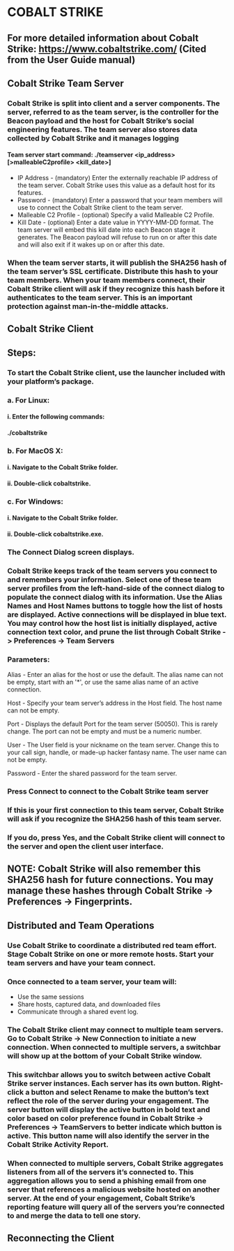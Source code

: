# COBALT STRIKE 

## For more detailed information about Cobalt Strike: https://www.cobaltstrike.com/ (Cited from the User Guide manual)

## Cobalt Strike Team Server

### Cobalt Strike is split into client and a server components. The server, referred to as the team server, is the controller for the Beacon payload and the host for Cobalt Strike’s social engineering features. The team server also stores data collected by Cobalt Strike and it manages logging

#### Team server start command: ./teamserver <ip_address> <password> [>malleableC2profile> <kill_date>]

  - IP Address - (mandatory) Enter the externally reachable IP address of the team server. Cobalt Strike uses this value as a default host for its features.
  - Password - (mandatory) Enter a password that your team members will use to connect the Cobalt Strike client to the team server.
  - Malleable C2 Profile - (optional) Specify a valid Malleable C2 Profile.
  - Kill Date - (optional) Enter a date value in YYYY-MM-DD format. The team server will embed this kill date into each Beacon stage it generates. The Beacon payload will refuse to run on or after this date and will also exit if it wakes up on or after this date.

### When the team server starts, it will publish the SHA256 hash of the team server’s SSL certificate. Distribute this hash to your team members. When your team members connect, their Cobalt Strike client will ask if they recognize this hash before it authenticates to the team server. This is an important protection against man-in-the-middle attacks.

## Cobalt Strike Client
## Steps:
### To start the Cobalt Strike client, use the launcher included with your platform’s package.
### a. For Linux:
#### i. Enter the following commands:
#### ./cobaltstrike
### b. For MacOS X:
#### i. Navigate to the Cobalt Strike folder.
#### ii. Double-click cobaltstrike.
### c. For Windows:
#### i. Navigate to the Cobalt Strike folder.
#### ii. Double-click cobaltstrike.exe.

### The Connect Dialog screen displays.

### Cobalt Strike keeps track of the team servers you connect to and remembers your information. Select one of these team server profiles from the left-hand-side of the connect dialog to populate the connect dialog with its information. Use the Alias Names and Host Names buttons to toggle how the list of hosts are displayed. Active connections will be displayed in blue text. You may control how the host list is initially displayed, active connection text color, and prune the list through Cobalt Strike -> Preferences -> Team Servers

### Parameters: 

Alias - Enter an alias for the host or use the default. The alias name can not be empty,
start with an '*', or use the same alias name of an active connection.

Host - Specify your team server’s address in the Host field. The host name can not be
empty.

Port - Displays the default Port for the team server (50050). This is rarely change. The
port can not be empty and must be a numeric number.

User - The User field is your nickname on the team server. Change this to your call sign,
handle, or made-up hacker fantasy name. The user name can not be empty.

Password - Enter the shared password for the team server.

### Press Connect to connect to the Cobalt Strike team server

### If this is your first connection to this team server, Cobalt Strike will ask if you recognize the SHA256 hash of this team server.

### If you do, press Yes, and the Cobalt Strike client will connect to the server and open the client user interface.

## NOTE:  Cobalt Strike will also remember this SHA256 hash for future connections. You may manage these hashes through Cobalt Strike -> Preferences -> Fingerprints.

## Distributed and Team Operations

### Use Cobalt Strike to coordinate a distributed red team effort. Stage Cobalt Strike on one or more remote hosts. Start your team servers and have your team connect.

### Once connected to a team server, your team will:
  - Use the same sessions
  - Share hosts, captured data, and downloaded files
  - Communicate through a shared event log.

### The Cobalt Strike client may connect to multiple team servers. Go to Cobalt Strike -> New Connection to initiate a new connection. When connected to multiple servers, a switchbar will show up at the bottom of your Cobalt Strike window.

### This switchbar allows you to switch between active Cobalt Strike server instances. Each server has its own button. Right-click a button and select Rename to make the button’s text reflect the role of the server during your engagement. The server button will display the active button in bold text and color based on color preference found in Cobalt Strike -> Preferences -> TeamServers to better indicate which button is active. This button name will also identify the server in the Cobalt Strike Activity Report.

### When connected to multiple servers, Cobalt Strike aggregates listeners from all of the servers it’s connected to. This aggregation allows you to send a phishing email from one server that references a malicious website hosted on another server. At the end of your engagement, Cobalt Strike’s reporting feature will query all of the servers you’re connected to and merge the data to tell one story.

## Reconnecting the Client
